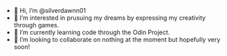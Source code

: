 - 👋 Hi, I’m @silverdawnn01
- 👀 I’m interested in prusuing my dreams by expressing my creativity through games. 
- 🌱 I’m currently learning code through the Odin Project.
- 💞️ I’m looking to collaborate on nothing at the moment but hopefully very soon!
